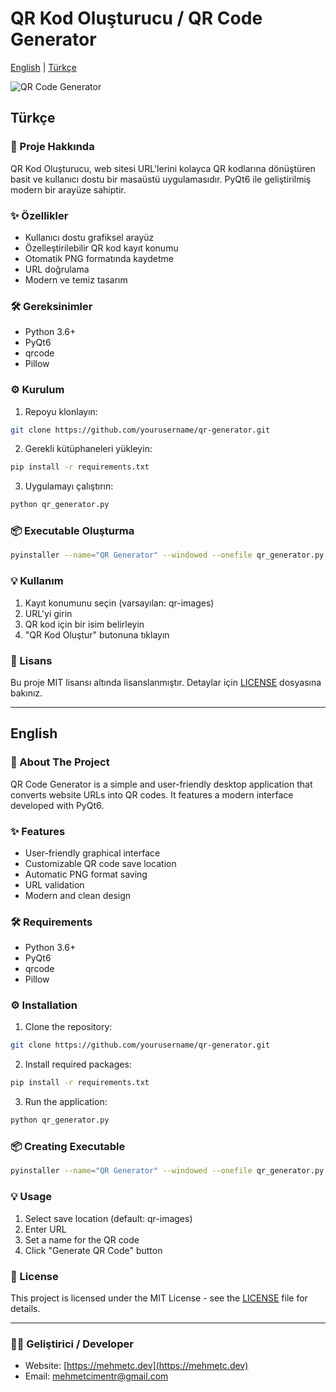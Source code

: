 # QR Kod Oluşturucu / QR Code Generator

[English](#english) | [Türkçe](#türkçe)

![QR Code Generator](screenshots/app.png)

## Türkçe

### 📝 Proje Hakkında
QR Kod Oluşturucu, web sitesi URL'lerini kolayca QR kodlarına dönüştüren basit ve kullanıcı dostu bir masaüstü uygulamasıdır. PyQt6 ile geliştirilmiş modern bir arayüze sahiptir.

### ✨ Özellikler
- Kullanıcı dostu grafiksel arayüz
- Özelleştirilebilir QR kod kayıt konumu
- Otomatik PNG formatında kaydetme
- URL doğrulama
- Modern ve temiz tasarım

### 🛠 Gereksinimler
- Python 3.6+
- PyQt6
- qrcode
- Pillow

### ⚙️ Kurulum
1. Repoyu klonlayın:
```bash
git clone https://github.com/yourusername/qr-generator.git
```

2. Gerekli kütüphaneleri yükleyin:
```bash
pip install -r requirements.txt
```

3. Uygulamayı çalıştırın:
```bash
python qr_generator.py
```

### 📦 Executable Oluşturma
```bash
pyinstaller --name="QR Generator" --windowed --onefile qr_generator.py
```

### 💡 Kullanım
1. Kayıt konumunu seçin (varsayılan: qr-images)
2. URL'yi girin
3. QR kod için bir isim belirleyin
4. "QR Kod Oluştur" butonuna tıklayın



### 📄 Lisans
Bu proje MIT lisansı altında lisanslanmıştır. Detaylar için [LICENSE](LICENSE) dosyasına bakınız.

---

## English

### 📝 About The Project
QR Code Generator is a simple and user-friendly desktop application that converts website URLs into QR codes. It features a modern interface developed with PyQt6.

### ✨ Features
- User-friendly graphical interface
- Customizable QR code save location
- Automatic PNG format saving
- URL validation
- Modern and clean design

### 🛠 Requirements
- Python 3.6+
- PyQt6
- qrcode
- Pillow

### ⚙️ Installation
1. Clone the repository:
```bash
git clone https://github.com/yourusername/qr-generator.git
```

2. Install required packages:
```bash
pip install -r requirements.txt
```

3. Run the application:
```bash
python qr_generator.py
```

### 📦 Creating Executable
```bash
pyinstaller --name="QR Generator" --windowed --onefile qr_generator.py
```

### 💡 Usage
1. Select save location (default: qr-images)
2. Enter URL
3. Set a name for the QR code
4. Click "Generate QR Code" button


### 📄 License
This project is licensed under the MIT License - see the [LICENSE](LICENSE) file for details.

---

### 👨‍💻 Geliştirici / Developer
- Website: [https://mehmetc.dev](https://mehmetc.dev)
- Email: mehmetcimentr@gmail.com
